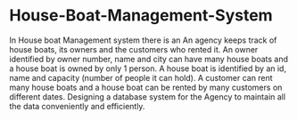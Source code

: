 # House-Boat-Management-System

In House boat Management system there is an An agency keeps track of house boats, its owners and the customers who rented it. An owner identified by owner number, name and city can have many house boats and a house boat is owned by only 1 person. A house boat is identified by an id, name and capacity (number of people it can hold). A customer can rent many house boats and a house boat can be rented by many customers on different dates. Designing a database system for the Agency to maintain all the data conveniently and efficiently.
